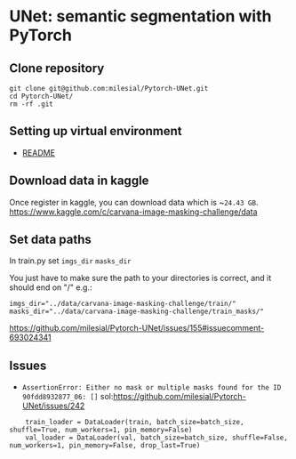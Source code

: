 # UNet: semantic segmentation with PyTorch

## Clone repository
```
git clone git@github.com:milesial/Pytorch-UNet.git
cd Pytorch-UNet/
rm -rf .git
``` 

## Setting up virtual environment
* [README](../../setting-virtual-environment/README.md)


## Download data in kaggle
Once register in kaggle, you can download data which is ~`24.43 GB`.
https://www.kaggle.com/c/carvana-image-masking-challenge/data  

## Set data paths
In train.py set `imgs_dir` `masks_dir`

You just have to make sure the path to your directories is correct, and it should end on "/" e.g.:
``` 
imgs_dir="../data/carvana-image-masking-challenge/train/"
masks_dir="../data/carvana-image-masking-challenge/train_masks/"
```
https://github.com/milesial/Pytorch-UNet/issues/155#issuecomment-693024341


## Issues
* `AssertionError: Either no mask or multiple masks found for the ID 90fdd8932877_06: []` sol:https://github.com/milesial/Pytorch-UNet/issues/242
```
    train_loader = DataLoader(train, batch_size=batch_size, shuffle=True, num_workers=1, pin_memory=False)
    val_loader = DataLoader(val, batch_size=batch_size, shuffle=False, num_workers=1, pin_memory=False, drop_last=True)
```